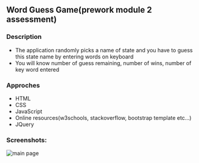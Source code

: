 ##  Word Guess Game(prework module 2 assessment)

### Description
- The application randomly picks a name of state and you have to guess this state name by entering words on keyboard
- You will know number of guess remaining, number of wins, number of key word entered

### Approches
- HTML
- CSS
- JavaScript
- Online resources(w3schools, stackoverflow, bootstrap template etc...)
- JQuery

### Screenshots:

![main page](Module-2_Assessment/assets/images/intro.png)
